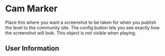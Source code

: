 # Cam Marker
Place this where you want a screenshot to be taken for when you publish the level to the community site. The config button lets you see exactly how the screenshot will look. This object is not visible when playing.

## User Information